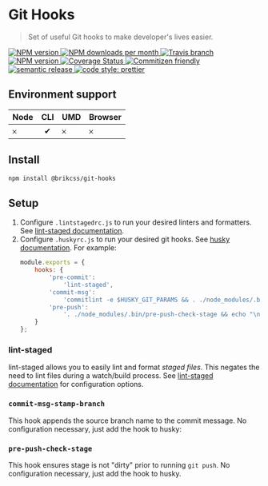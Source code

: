 # Git Hooks

> Set of useful Git hooks to make developer's lives easier.

<!-- Shields. -->
<p>
	<!-- NPM version. -->
	<a href="https://www.npmjs.com/package/@brikcss/git-hooks">
		<img alt="NPM version" src="https://img.shields.io/npm/v/@brikcss/git-hooks.svg?style=flat-square">
	</a>
	<!-- NPM downloads/month. -->
	<a href="https://www.npmjs.com/package/@brikcss/git-hooks">
		<img alt="NPM downloads per month" src="https://img.shields.io/npm/dm/@brikcss/git-hooks.svg?style=flat-square">
	</a>
	<!-- Travis branch. -->
	<a href="https://github.com/brikcss/git-hooks/tree/master">
		<img alt="Travis branch" src="https://img.shields.io/travis/rust-lang/rust/master.svg?style=flat-square&label=master">
	</a>
	<!-- Codacy. -->
	<a href="https://www.codacy.com/app/thezimmee/git-hooks">
		<img alt="NPM version" src="https://img.shields.io/codacy/grade/93e2defdeec749f9bc3fa94100a023e5/master.svg?style=flat-square">
	</a>
	<!-- Coveralls -->
	<a href='https://coveralls.io/github/brikcss/git-hooks?branch=master'>
		<img src='https://img.shields.io/coveralls/github/brikcss/git-hooks/master.svg?style=flat-square' alt='Coverage Status' />
	</a>
	<!-- Commitizen friendly. -->
	<a href="http://commitizen.github.io/cz-cli/">
		<img alt="Commitizen friendly" src="https://img.shields.io/badge/commitizen-friendly-brightgreen.svg?style=flat-square">
	</a>
	<!-- Semantic release. -->
	<a href="https://github.com/semantic-release/semantic-release">
		<img alt="semantic release" src="https://img.shields.io/badge/%20%20%F0%9F%93%A6%F0%9F%9A%80-semantic--release-e10079.svg?style=flat-square">
	</a>
	<!-- Prettier code style. -->
	<a href="https://prettier.io/">
		<img alt="code style: prettier" src="https://img.shields.io/badge/code_style-prettier-ff69b4.svg?style=flat-square">
	</a>
	<!-- MIT License. -->
	<!-- <a href="https://choosealicense.com/licenses/mit/">
		<img alt="License" src="https://img.shields.io/npm/l/express.svg?style=flat-square">
	</a> -->
</p>

## Environment support

| Node | CLI | UMD | Browser |
| :--- | :-: | :-- | :------ |
| 𐄂    |  ✔  | 𐄂   | 𐄂       |

## Install

```sh
npm install @brikcss/git-hooks
```

## Setup

1.  Configure `.lintstagedrc.js` to run your desired linters and formatters. See [lint-staged documentation](https://www.npmjs.com/package/lint-staged).
2.  Configure `.huskyrc.js` to run your desired git hooks. See [husky documentation](https://github.com/typicode/husky). For example:
    ```js
    module.exports = {
    	hooks: {
    		'pre-commit':
    			'lint-staged',
    		'commit-msg':
    			'commitlint -e $HUSKY_GIT_PARAMS && . ./node_modules/.bin/commit-msg-stamp-branch $HUSKY_GIT_PARAMS',
    		'pre-push':
    			'. ./node_modules/.bin/pre-push-check-stage && echo "\n[ok] Pushing code..."'
    	}
    };
    ```

### lint-staged

lint-staged allows you to easily lint and format _staged files_. This negates the need to lint files during a watch/build process. See [lint-staged documentation](https://www.npmjs.com/package/lint-staged) for configuration options.

### `commit-msg-stamp-branch`

This hook appends the source branch name to the commit message. No configuration necessary, just add the hook to husky:

### `pre-push-check-stage`

This hook ensures stage is not "dirty" prior to running `git push`. No configuration necessary, just add the hook to husky.

